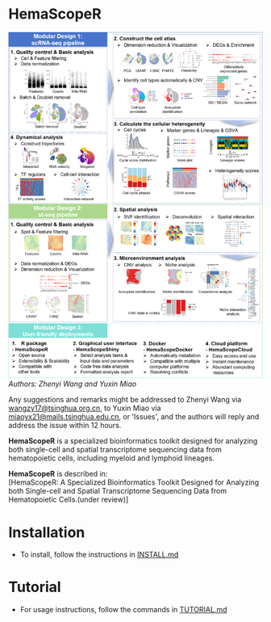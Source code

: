 # HemaScopeR
![Fig. 1](https://github.com/ZhenyiWangTHU/HemaScopeR/blob/main/Figure1_latest.png)
*Authors: Zhenyi Wang and Yuxin Miao*

Any suggestions and remarks might be addressed to Zhenyi Wang via wangzy17@tsinghua.org.cn, to Yuxin Miao via miaoyx21@mails.tsinghua.edu.cn, or 'Issues', and the authors will reply and address the issue within 12 hours.

**HemaScopeR** is a specialized bioinformatics toolkit designed for analyzing both single-cell and spatial transcriptome sequencing data from hematopoietic cells, including myeloid and lymphoid lineages.

**HemaScopeR** is described in:  
[HemaScopeR: A Specialized Bioinformatics Toolkit Designed for Analyzing both Single-cell and Spatial Transcriptome Sequencing Data from Hematopoietic Cells.(under review)]

# Installation  
* To install, follow the instructions in [INSTALL.md](https://github.com/ZhenyiWangTHU/HemaScopeR/blob/main/INSTALL.md)

# Tutorial
* For usage instructions, follow the commands in [TUTORIAL.md](https://github.com/ZhenyiWangTHU/HemaScopeR/blob/main/TUTORIAL.md)
